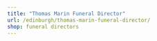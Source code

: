 ```yaml
---
title: "Thomas Marin Funeral Director"
url: /edinburgh/thomas-marin-funeral-director/
shop: funeral directors
---
```

